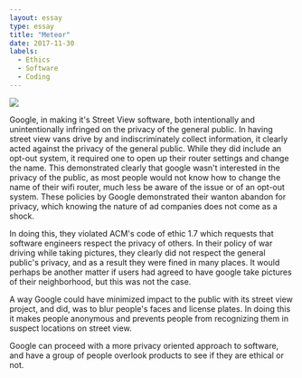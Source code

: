 ```yaml
---
layout: essay
type: essay
title: "Meteor"
date: 2017-11-30
labels:
  - Ethics
  - Software
  - Coding
---
```



<img class="ui image" style="float left" src="https://www.dpreview.com/files/p/articles/2474307225/device-car.jpeg">

Google, in making it's Street View software, both intentionally and unintentionally infringed on the privacy of the general public. In having street view vans drive by and indiscriminately collect information, it clearly acted against the privacy of the general public. While they did include an opt-out system, it required one to open up their router settings and change the name. This demonstrated clearly that google wasn't interested in the privacy of the public, as most people would not know how to change the name of their wifi router, much less be aware of the issue or of an opt-out system. These policies by Google demonstrated their wanton abandon for privacy, which knowing the nature of ad companies does not come as a shock.

In doing this, they violated ACM's code of ethic 1.7 which requests that software engineers respect the privacy of others. In their policy of war driving while taking pictures, they clearly did not respect the general public's privacy, and as a result they were fined in many places. It would perhaps be another matter if users had agreed to have google take pictures of their neighborhood, but this was not the case.

A way Google could have minimized impact to the public with its street view project, and did, was to blur people's faces and license plates. In doing this it makes people anonymous and prevents people from recognizing them in suspect locations on street view.

Google can proceed with a more privacy oriented approach to software, and have a group of people overlook products to see if they are ethical or not.
